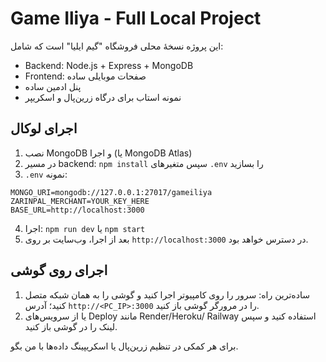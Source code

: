 # Game Iliya - Full Local Project

این پروژه نسخهٔ محلی فروشگاه "گیم ایلیا" است که شامل:
- Backend: Node.js + Express + MongoDB
- Frontend: صفحات موبایلی ساده
- پنل ادمین ساده
- نمونه استاب برای درگاه زرین‌پال و اسکریپر

## اجرای لوکال
1. نصب MongoDB و اجرا (یا MongoDB Atlas)
2. در مسیر backend: `npm install` سپس متغیرهای `.env` را بسازید
3. `.env` نمونه:
```
MONGO_URI=mongodb://127.0.0.1:27017/gameiliya
ZARINPAL_MERCHANT=YOUR_KEY_HERE
BASE_URL=http://localhost:3000
```
4. اجرا: `npm run dev` یا `npm start`
5. بعد از اجرا، وب‌سایت بر روی `http://localhost:3000` در دسترس خواهد بود.

## اجرای روی گوشی
1. ساده‌ترین راه: سرور را روی کامپیوتر اجرا کنید و گوشی را به همان شبکه متصل کنید؛ آدرس `http://<PC_IP>:3000` را در مرورگر گوشی باز کنید.
2. یا از سرویس‌های Deploy مانند Render/Heroku/ Railway استفاده کنید و سپس لینک را در گوشی باز کنید.

برای هر کمکی در تنظیم زرین‌پال یا اسکریپینگ داده‌ها با من بگو.
